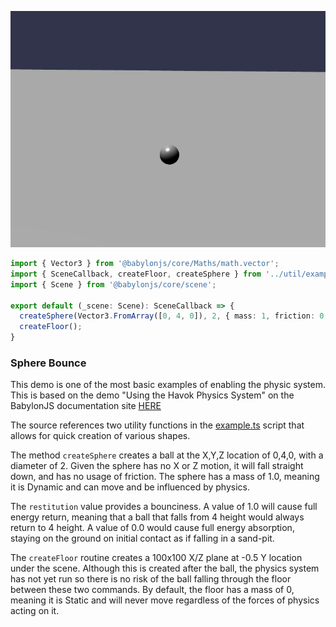 ![Sphere Bounce](./img/sphere_bounce.jpg)
```typescript
import { Vector3 } from '@babylonjs/core/Maths/math.vector';
import { SceneCallback, createFloor, createSphere } from '../util/example';
import { Scene } from '@babylonjs/core/scene';

export default (_scene: Scene): SceneCallback => {
  createSphere(Vector3.FromArray([0, 4, 0]), 2, { mass: 1, friction: 0, restitution: 0.75 });
  createFloor();
}
```

### Sphere Bounce

This demo is one of the most basic examples of enabling the physic system.
This is based on the demo "Using the Havok Physics System" on the BabylonJS documentation site [HERE](https://doc.babylonjs.com/features/featuresDeepDive/physics/havokPlugin#full-in-browser-example-using-the-umd-version)

The source references two utility functions in the [example.ts](../src/util/example.ts) script that allows for quick creation of various shapes.

The method `createSphere` creates a ball at the X,Y,Z location of 0,4,0, with a diameter of 2. Given the sphere has no X or Z motion, it will fall straight down, and has no usage of friction. The sphere has a mass of 1.0, meaning it is Dynamic and can move and be influenced by physics.

The `restitution` value provides a bounciness. A value of 1.0 will cause full energy return, meaning that a ball that falls from 4 height would always return to 4 height. A value of 0.0 would cause full energy absorption, staying on the ground on initial contact as if falling in a sand-pit.

The `createFloor` routine creates a 100x100 X/Z plane at -0.5 Y location under the scene. Although this is created after the ball, the physics system has not yet run so there is no risk of the ball falling through the floor between these two commands. By default, the floor has a mass of 0, meaning it is Static and will never move regardless of the forces of physics acting on it.